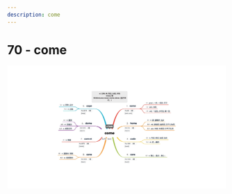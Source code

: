 ```yaml
---
description: come
---
```


# 70 - come



![Image text](https://raw.githubusercontent.com/rulinma/ai-word/master/images/70-come.jpg)


